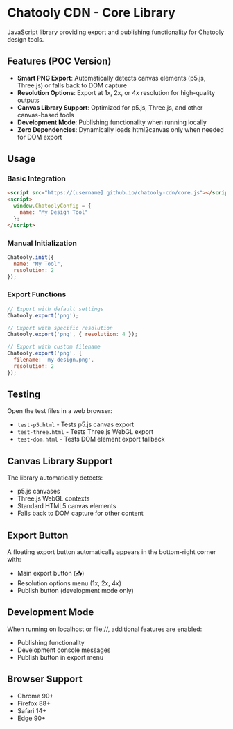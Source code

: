 # Chatooly CDN - Core Library

JavaScript library providing export and publishing functionality for Chatooly design tools.

## Features (POC Version)

- **Smart PNG Export**: Automatically detects canvas elements (p5.js, Three.js) or falls back to DOM capture
- **Resolution Options**: Export at 1x, 2x, or 4x resolution for high-quality outputs
- **Canvas Library Support**: Optimized for p5.js, Three.js, and other canvas-based tools
- **Development Mode**: Publishing functionality when running locally
- **Zero Dependencies**: Dynamically loads html2canvas only when needed for DOM export

## Usage

### Basic Integration

```html
<script src="https://[username].github.io/chatooly-cdn/core.js"></script>
<script>
  window.ChatoolyConfig = {
    name: "My Design Tool"
  };
</script>
```

### Manual Initialization

```javascript
Chatooly.init({
  name: "My Tool",
  resolution: 2
});
```

### Export Functions

```javascript
// Export with default settings
Chatooly.export('png');

// Export with specific resolution
Chatooly.export('png', { resolution: 4 });

// Export with custom filename
Chatooly.export('png', { 
  filename: 'my-design.png',
  resolution: 2 
});
```

## Testing

Open the test files in a web browser:

- `test-p5.html` - Tests p5.js canvas export
- `test-three.html` - Tests Three.js WebGL export  
- `test-dom.html` - Tests DOM element export fallback

## Canvas Library Support

The library automatically detects:
- p5.js canvases
- Three.js WebGL contexts
- Standard HTML5 canvas elements
- Falls back to DOM capture for other content

## Export Button

A floating export button automatically appears in the bottom-right corner with:
- Main export button (📥)
- Resolution options menu (1x, 2x, 4x)
- Publish button (development mode only)

## Development Mode

When running on localhost or file://, additional features are enabled:
- Publishing functionality
- Development console messages
- Publish button in export menu

## Browser Support

- Chrome 90+
- Firefox 88+
- Safari 14+
- Edge 90+